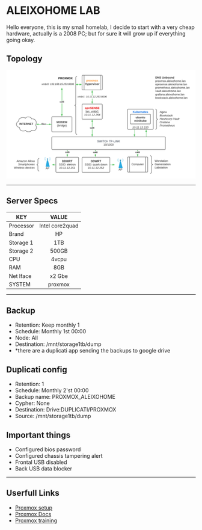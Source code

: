 # ALEIXOHOME LAB

Hello everyone, this is my small homelab, I decide to start with a very cheap hardware, actually is a 2008 PC; but for sure it will grow up if everything going okay.

## Topology

[![topology](static/images/homelab.png)]()

<hr>

## Server Specs
| KEY | VALUE |
|--------|:-----------:|
| Processor | Intel core2quad |
| Brand | HP |
| Storage 1 | 1TB |
| Storage 2 | 500GB |
| CPU | 4vcpu |
| RAM | 8GB |
| Net Iface | x2 Gbe |
| SYSTEM | proxmox |

<hr>

## Backup
- Retention: Keep monthly 1
- Schedule: Monthly 1st 00:00
- Node: All
- Destination: /mnt/storage1tb/dump
- *there are a duplicati app sending the backups to google drive

## Duplicati config
- Retention: 1
- Schedule: Monthly 2'st 00:00
- Backup name: PROXMOX_ALEIXOHOME
- Cypher: None
- Destination: Drive:DUPLICATI/PROXMOX
- Source: /mnt/storage1tb/dump

## Important things
- Configured bios password
- Configured chassis tampering alert
- Frontal USB disabled
- Back USB data blocker

<hr>

## Userfull Links
- [Proxmox setup](https://www.proxmox.com/en/proxmox-ve/get-started)
- [Proxmox Docs](https://www.proxmox.com/en/downloads/category/documentation-pve)
- [Proxmox training](https://www.proxmox.com/en/training)